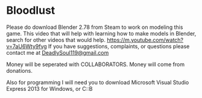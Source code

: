 # Bloodlust
Please do download Blender 2.78 from Steam to work on modeling this game.
This video that will help with learning how to make models in Blender, search for other videos that would help.
https://m.youtube.com/watch?v=7aU6Wty9fvg
If you have suggestions, complaints, or questions please contact me at DeadlySoul119@gmail.com


Money will be seperated with COLLABORATORS. Money will come from donations.

Also for programming I will need you to download Microsoft Visual Studio Express 2013 for Windows, or C::B 

